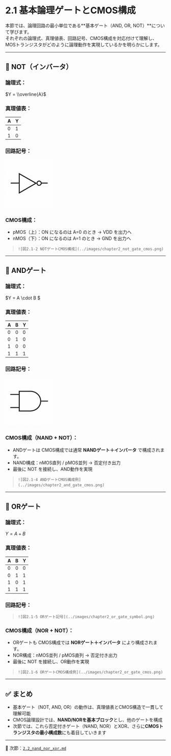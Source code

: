 # 2.1 基本論理ゲートとCMOS構成

本節では、論理回路の最小単位である**基本ゲート（AND, OR, NOT）**について学びます。  
それぞれの論理式、真理値表、回路記号、CMOS構成を対応付けて理解し、MOSトランジスタがどのように論理動作を実現しているかを明らかにします。

---

## 🔹 NOT（インバータ）

### 論理式：

$Y = \\overline{A}$

### 真理値表：

| A | Y |
|---|---|
| 0 | 1 |
| 1 | 0 |

### 回路記号：
<img src="./images/chapter2_not_gate_symbol.png" alt="図2.1-1 NOTゲート記号 " width="150px">

### CMOS構成：
- pMOS（上）：ON になるのは A=0 のとき → VDD を出力へ
- nMOS（下）：ON になるのは A=1 のとき → GND を出力へ

> `![図2.1-2 NOTゲートCMOS構成](../images/chapter2_not_gate_cmos.png)`

---

## 🔹 ANDゲート

### 論理式：

$Y = A \\cdot B $


### 真理値表：

| A | B | Y |
|---|---|---|
| 0 | 0 | 0 |
| 0 | 1 | 0 |
| 1 | 0 | 0 |
| 1 | 1 | 1 |

### 回路記号：
<img src="./images/chapter2_and_gate_symbol.png" alt="図2.1-3 ANDゲート記号 " width="150px">

### CMOS構成（NAND + NOT）：
- ANDゲートは CMOS構成では通常 **NANDゲート＋インバータ** で構成されます。
- NAND構成：nMOS直列 / pMOS並列 → 否定付き出力
- 最後に NOT を接続し、AND動作を実現

> `![図2.1-4 ANDゲートCMOS構成例](../images/chapter2_and_gate_cmos.png)`

---

## 🔹 ORゲート

### 論理式：

$Y = A + B$

### 真理値表：

| A | B | Y |
|---|---|---|
| 0 | 0 | 0 |
| 0 | 1 | 1 |
| 1 | 0 | 1 |
| 1 | 1 | 1 |

### 回路記号：
> `![図2.1-5 ORゲート記号](../images/chapter2_or_gate_symbol.png)`

### CMOS構成（NOR + NOT）：
- ORゲートも CMOS構成では **NORゲート＋インバータ** により構成されます。
- NOR構成：nMOS並列 / pMOS直列 → 否定付き出力
- 最後に NOT を接続し、OR動作を実現

> `![図2.1-6 ORゲートCMOS構成例](../images/chapter2_or_gate_cmos.png)`

---

## ✅ まとめ

- 基本ゲート（NOT, AND, OR）の動作は、真理値表とCMOS構造で一貫して理解可能
- CMOS論理設計では、**NAND/NORを基本ブロック**とし、他のゲートを構成
- 次節では、これら否定付きゲート（NAND, NOR）とXOR、さらに**CMOSトランジスタの最小構成数**にも着目していきます

---

📎 次節：[`2.2_nand_nor_xor.md`](./2.2_nand_nor_xor.md)
